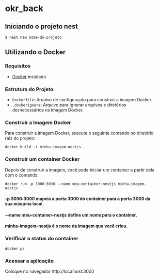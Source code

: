 # okr_back

## Iniciando o projeto nest

`$ nest new nome-do-projeto`

## Utilizando o Docker

### Requisitos

- [Docker](https://www.docker.com/get-started) instalado

### Estrutura do Projeto

- `Dockerfile`: Arquivo de configuração para construir a imagem Docker.
- `.dockerignore`: Arquivo para ignorar arquivos e diretórios desnecessários na imagem Docker.

### Construir a Imagem Docker

Para construir a imagem Docker, execute o seguinte comando no diretório raiz do projeto:

`docker build -t minha-imagem-nestjs .`

### Construir um container Docker

Depois de construir a imagem, você pode iniciar um container a partir dela com o comando:

`docker run -p 3000:3000 --name meu-container-nestjs minha-imagem-nestjs`

#### -p 3000:3000 mapeia a porta 3000 do container para a porta 3000 da sua máquina local.
#### --name meu-container-nestjs define um nome para o container.
#### minha-imagem-nestjs é o nome da imagem que você criou.

### Verificar o status do container

`docker ps`

### Acessar a aplicação

Coloque no navegador http://localhost:3000

